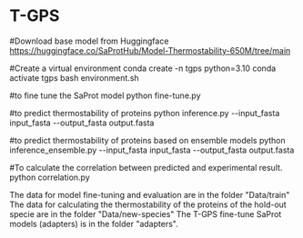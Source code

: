 # T-GPS
#Download base model from Huggingface
https://huggingface.co/SaProtHub/Model-Thermostability-650M/tree/main

#Create a virtual environment
	conda create -n tgps python=3.10
	conda activate tgps
	bash environment.sh  

#to fine tune the SaProt model
	python fine-tune.py

#to predict thermostability of proteins 
	python inference.py --input_fasta input_fasta --output_fasta output.fasta

#to predict thermostability of proteins based on ensemble models
	python inference_ensemble.py --input_fasta input_fasta --output_fasta output.fasta

#To calculate the correlation between predicted and experimental result.
	python correlation.py

The data for model fine-tuning and evaluation are in the folder "Data/train"
The data for calculating the thermostability of the proteins of the hold-out specie are in the folder "Data/new-species" 
The T-GPS fine-tune SaProt models (adapters) is in the folder "adapters".
